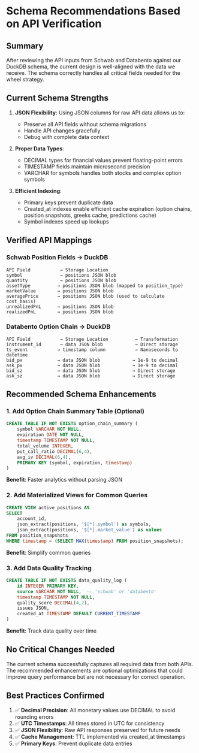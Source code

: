 # Schema Recommendations Based on API Verification

## Summary

After reviewing the API inputs from Schwab and Databento against our DuckDB schema, the current design is well-aligned with the data we receive. The schema correctly handles all critical fields needed for the wheel strategy.

## Current Schema Strengths

1. **JSON Flexibility**: Using JSON columns for raw API data allows us to:
   - Preserve all API fields without schema migrations
   - Handle API changes gracefully
   - Debug with complete data context

2. **Proper Data Types**:
   - DECIMAL types for financial values prevent floating-point errors
   - TIMESTAMP fields maintain microsecond precision
   - VARCHAR for symbols handles both stocks and complex option symbols

3. **Efficient Indexing**:
   - Primary keys prevent duplicate data
   - Created_at indexes enable efficient cache expiration (option chains,
     position snapshots, greeks cache, predictions cache)
   - Symbol indexes speed up lookups

## Verified API Mappings

### Schwab Position Fields → DuckDB
```
API Field           → Storage Location
symbol              → positions JSON blob
quantity            → positions JSON blob
assetType          → positions JSON blob (mapped to position_type)
marketValue        → positions JSON blob
averagePrice       → positions JSON blob (used to calculate cost_basis)
unrealizedPnL      → positions JSON blob
realizedPnL        → positions JSON blob
```

### Databento Option Chain → DuckDB
```
API Field           → Storage Location          → Transformation
instrument_id       → data JSON blob            → Direct storage
ts_event           → timestamp column           → Nanoseconds to datetime
bid_px             → data JSON blob            → 1e-9 to decimal
ask_px             → data JSON blob            → 1e-9 to decimal
bid_sz             → data JSON blob            → Direct storage
ask_sz             → data JSON blob            → Direct storage
```

## Recommended Schema Enhancements

### 1. Add Option Chain Summary Table (Optional)
```sql
CREATE TABLE IF NOT EXISTS option_chain_summary (
    symbol VARCHAR NOT NULL,
    expiration DATE NOT NULL,
    timestamp TIMESTAMP NOT NULL,
    total_volume INTEGER,
    put_call_ratio DECIMAL(6,4),
    avg_iv DECIMAL(6,4),
    PRIMARY KEY (symbol, expiration, timestamp)
)
```
**Benefit**: Faster analytics without parsing JSON

### 2. Add Materialized Views for Common Queries
```sql
CREATE VIEW active_positions AS
SELECT
    account_id,
    json_extract(positions, '$[*].symbol') as symbols,
    json_extract(positions, '$[*].market_value') as values
FROM position_snapshots
WHERE timestamp = (SELECT MAX(timestamp) FROM position_snapshots);
```
**Benefit**: Simplify common queries

### 3. Add Data Quality Tracking
```sql
CREATE TABLE IF NOT EXISTS data_quality_log (
    id INTEGER PRIMARY KEY,
    source VARCHAR NOT NULL,  -- 'schwab' or 'databento'
    timestamp TIMESTAMP NOT NULL,
    quality_score DECIMAL(4,2),
    issues JSON,
    created_at TIMESTAMP DEFAULT CURRENT_TIMESTAMP
)
```
**Benefit**: Track data quality over time

## No Critical Changes Needed

The current schema successfully captures all required data from both APIs. The recommended enhancements are optional optimizations that could improve query performance but are not necessary for correct operation.

## Best Practices Confirmed

1. ✅ **Decimal Precision**: All monetary values use DECIMAL to avoid rounding errors
2. ✅ **UTC Timestamps**: All times stored in UTC for consistency
3. ✅ **JSON Flexibility**: Raw API responses preserved for future needs
4. ✅ **Cache Management**: TTL implemented via created_at timestamps
5. ✅ **Primary Keys**: Prevent duplicate data entries
